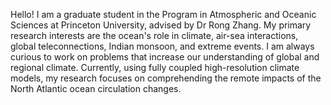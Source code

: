 Hello! I am a graduate student in the Program in Atmospheric and Oceanic Sciences at Princeton University, advised by Dr Rong Zhang. 
My primary research interests are the ocean's role in climate, air-sea interactions, global teleconnections, Indian monsoon, and extreme events. 
I am always curious to work on problems that increase our understanding of global and regional climate. 
Currently, using fully coupled high-resolution climate models, my research focuses on comprehending the remote impacts of the North Atlantic ocean circulation changes.
